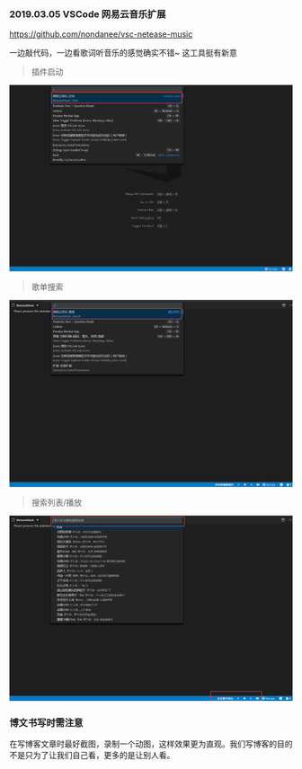 ### 2019.03.05  VSCode 网易云音乐扩展

https://github.com/nondanee/vsc-netease-music

一边敲代码，一边看歌词听音乐的感觉确实不错~  这工具挺有新意

> 插件启动

![01.png](./music_01.png)

> 歌单搜索

![02.png](./music_02.png)

> 搜索列表/播放

![03.png](./music_03.png)

### 博文书写时需注意

在写博客文章时最好截图，录制一个动图，这样效果更为直观。我们写博客的目的不是只为了让我们自己看，更多的是让别人看。